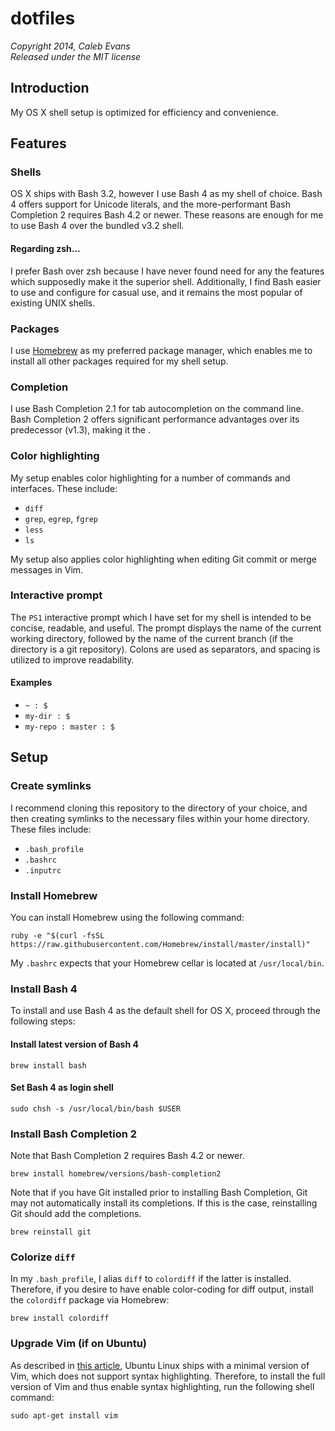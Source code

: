 # dotfiles
*Copyright 2014, Caleb Evans*  
*Released under the MIT license*

## Introduction

My OS X shell setup is optimized for efficiency and convenience.

## Features

### Shells

OS X ships with Bash 3.2, however I use Bash 4 as my shell of choice. Bash 4 offers support for Unicode literals, and the more-performant Bash Completion 2 requires Bash 4.2 or newer. These reasons are enough for me to use Bash 4 over the bundled v3.2 shell.

#### Regarding zsh...

I prefer Bash over zsh because I have never found need for any the features which supposedly make it the superior shell. Additionally, I find Bash easier to use and configure for casual use, and it remains the most popular of existing UNIX shells.

### Packages

I use [Homebrew](http://brew.sh/) as my preferred package manager, which enables me to install all other packages required for my shell setup.

### Completion

I use Bash Completion 2.1 for tab autocompletion on the command line. Bash Completion 2 offers significant performance advantages over its predecessor (v1.3), making it the .

### Color highlighting

My setup enables color highlighting for a number of commands and interfaces. These include:

* `diff`
* `grep`, `egrep`, `fgrep`
* `less`
* `ls`

My setup also applies color highlighting when editing Git commit or merge messages in Vim.

### Interactive prompt

The `PS1` interactive prompt which I have set for my shell is intended to be concise, readable, and useful. The prompt displays the name of the current working directory, followed by the name of the current branch (if the directory is a git repository). Colons are used as separators, and spacing is utilized to improve readability.

#### Examples

* `~ : $`
* `my-dir : $`
* `my-repo : master : $`

## Setup

### Create symlinks

I recommend cloning this repository to the directory of your choice, and then creating symlinks to the necessary files within your home directory. These files include:

* `.bash_profile`
* `.bashrc`
* `.inputrc`

### Install Homebrew

You can install Homebrew using the following command:

```
ruby -e "$(curl -fsSL https://raw.githubusercontent.com/Homebrew/install/master/install)"
```

My `.bashrc` expects that your Homebrew cellar is located at `/usr/local/bin`.

### Install Bash 4

To install and use Bash 4 as the default shell for OS X, proceed through the following steps:

#### Install latest version of Bash 4

```
brew install bash
```

#### Set Bash 4 as login shell

```
sudo chsh -s /usr/local/bin/bash $USER
```

### Install Bash Completion 2

Note that Bash Completion 2 requires Bash 4.2 or newer.

```
brew install homebrew/versions/bash-completion2
```

Note that if you have Git installed prior to installing Bash Completion, Git may not automatically install its completions. If this is the case, reinstalling Git should add the completions.

```
brew reinstall git
```

### Colorize `diff`

In my `.bash_profile`, I alias `diff` to `colordiff` if the latter is installed. Therefore, if you desire to have enable color-coding for diff output, install the `colordiff` package via Homebrew:

```
brew install colordiff
```

### Upgrade Vim (if on Ubuntu)

As described in [this article](http://www.cyberciti.biz/faq/howto-install-full-vim-under-ubuntu-linux/), Ubuntu Linux ships with a minimal version of Vim, which does not support syntax highlighting. Therefore, to install the full version of Vim and thus enable syntax highlighting, run the following shell command:

```
sudo apt-get install vim
```
